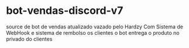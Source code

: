 # bot-vendas-discord-v7
source de bot de vendas atualizado vazado pelo Hardzy
Com Sistema de WebHook e sistema de rembolso os clientes o bot entrega o produto no privado do clientes
